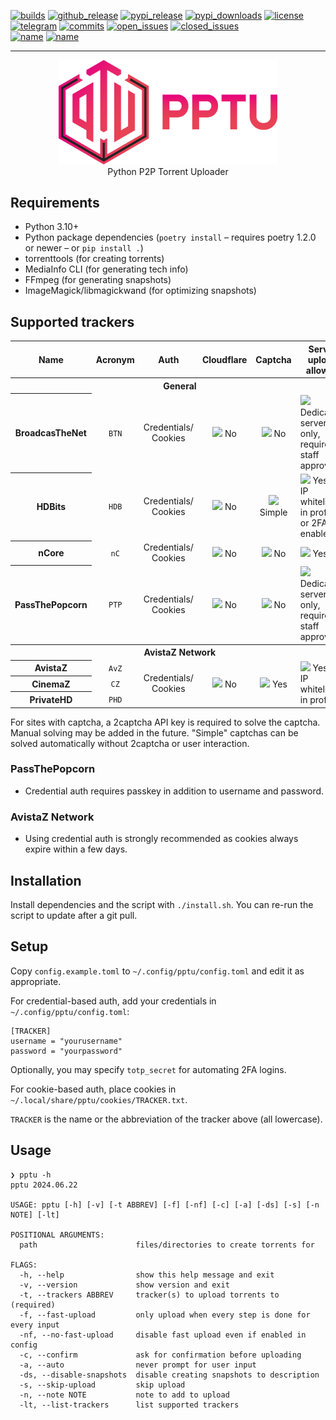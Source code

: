 [![builds](https://img.shields.io/github/actions/workflow/status/pcroland/pptu/build.yaml?logo=github&style=flat-square)](https://github.com/pcroland/pptu/actions/workflows/build.yaml)
[![github_release](https://img.shields.io/github/v/release/pcroland/pptu?logo=github&color=70920c&style=flat-square)](https://github.com/pcroland/pptu/releases)
[![pypi_release](https://img.shields.io/pypi/v/pptu?label=PyPI&logo=pypi&logoColor=ffffff&color=70920c&style=flat-square)](https://pypi.org/project/pptu)
[![pypi_downloads](https://img.shields.io/pypi/dm/pptu?color=70920c&logo=pypi&logoColor=white&style=flat-square)](https://pypi.org/project/pptu)
[![license](https://img.shields.io/github/license/pcroland/pptu?color=blueviolet&style=flat-square)](https://github.com/pcroland/pptu/blob/master/LICENSE)
\
[![telegram](https://img.shields.io/endpoint?label=Discussion%20%26%20support&style=flat-square&url=https%3A%2F%2Fmogyo.ro%2Fquart-apis%2Ftgmembercount%3Fchat_id%3Dpptu_community)](https://t.me/pptu_community)
[![commits](https://img.shields.io/github/last-commit/pcroland/pptu?color=355ab8&logo=github&style=flat-square)](https://github.com/pcroland/pptu/commits/main)
[![open_issues](https://img.shields.io/github/issues/pcroland/pptu?color=718bcd&logo=github&style=flat-square)](https://github.com/pcroland/pptu/issues)
[![closed_issues](https://img.shields.io/github/issues-closed/pcroland/pptu?color=253e80&logo=github&style=flat-square)](https://github.com/pcroland/pptu/issues?q=is%3Aissue+is%3Aclosed)
\
[![name](https://img.shields.io/badge/platform-win%20%7C%20linux%20%7C%20osx-eeeeee?style=flat-square)](https://github.com/pcroland/pptu)
[![name](https://img.shields.io/pypi/pyversions/pptu?logo=Python&logoColor=eeeeee&color=eeeeee&style=flat-square)](https://github.com/pcroland/pptu)
<hr>
<p align="center"><img width="350" src="logo/logo.svg"><br>Python P2P Torrent Uploader</p>

## Requirements
* Python 3.10+
* Python package dependencies (`poetry install` – requires poetry 1.2.0 or newer – or `pip install .`)
* torrenttools (for creating torrents)
* MediaInfo CLI (for generating tech info)
* FFmpeg (for generating snapshots)
* ImageMagick/libmagickwand (for optimizing snapshots)

## Supported trackers
<table>
  <tr>
    <th>Name</th>
    <th>Acronym</th>
    <th>Auth</th>
    <th>Cloudflare</th>
    <th>Captcha</th>
    <th>Server upload allowed</th>
  </tr>
  <tr>
    <th colspan="6">General</th>
  </tr>
  <tr>
    <th>BroadcasTheNet</th>
    <td align="center"><code>BTN</code></td>
    <td align="center">Credentials/<br />Cookies</td>
    <td align="center"><img src="https://github.githubassets.com/images/icons/emoji/unicode/274c.png" width="14" /> No</td>
    <td align="center"><img src="https://github.githubassets.com/images/icons/emoji/unicode/274c.png" width="14" /> No</td>
    <td><img src="https://github.githubassets.com/images/icons/emoji/unicode/26a0.png" width="14" /> Dedicated servers only, requires staff approval</td>
  </tr>
  <tr>
    <th>HDBits</th>
    <td align="center"><code>HDB</code></td>
    <td align="center">Credentials/<br />Cookies</td>
    <td align="center"><img width="14" src="https://github.githubassets.com/images/icons/emoji/unicode/274c.png"> No</td>
    <td align="center"><img width="14" src="https://github.githubassets.com/images/icons/emoji/unicode/2714.png"> Simple</td>
    <td><img src="https://github.githubassets.com/images/icons/emoji/unicode/2714.png" width="14" /> Yes, if IP whitelisted in profile or 2FA enabled</td>
  </tr>
  <tr>
    <th>nCore</th>
    <td align="center"><code>nC</code></td>
    <td align="center">Credentials/<br />Cookies</td>
    <td align="center"><img src="https://github.githubassets.com/images/icons/emoji/unicode/274c.png" width="14" /> No</td>
    <td align="center"><img src="https://github.githubassets.com/images/icons/emoji/unicode/274c.png" width="14" /> No</td>
    <td><img src="https://github.githubassets.com/images/icons/emoji/unicode/2714.png" width="14" /> Yes</td>
  </tr>
    <tr>
    <th>PassThePopcorn</th>
    <td align="center"><code>PTP</code></td>
    <td align="center">Credentials/<br />Cookies</td>
    <td align="center"><img src="https://github.githubassets.com/images/icons/emoji/unicode/274c.png" width="14" /> No</td>
    <td align="center"><img src="https://github.githubassets.com/images/icons/emoji/unicode/274c.png" width="14" /> No</td>
    <td><img src="https://github.githubassets.com/images/icons/emoji/unicode/26a0.png" width="14" /> Dedicated servers only, requires staff approval</td>
  </tr>
  <tr>
    <th colspan="6">AvistaZ Network</th>
  </tr>
  <tr>
    <th>AvistaZ</td>
    <td align="center"><code>AvZ</code></td>
    <td align="center" rowspan="3">Credentials/<br />Cookies</td>
    <td align="center" rowspan="3"><img src="https://github.githubassets.com/images/icons/emoji/unicode/274c.png" width="14" /> No</td>
    <td align="center" rowspan="3"><img src="https://github.githubassets.com/images/icons/emoji/unicode/2714.png" width="14" /> Yes</td>
    <td rowspan="3"><img src="https://github.githubassets.com/images/icons/emoji/unicode/2714.png" width="14" /> Yes, if IP whitelisted in profile</td>
  </tr>
  <tr>
    <th>CinemaZ</th>
    <td align="center"><code>CZ</code></td>
  </tr>
  <tr>
    <th>PrivateHD</th>
    <td align="center"><code>PHD</code></td>
  </tr>
</table>

For sites with captcha, a 2captcha API key is required to solve the captcha. Manual solving may be added in the future.
"Simple" captchas can be solved automatically without 2captcha or user interaction.

### PassThePopcorn
* Credential auth requires passkey in addition to username and password.

### AvistaZ Network
* Using credential auth is strongly recommended as cookies always expire within a few days.

## Installation
Install dependencies and the script with `./install.sh`. You can re-run the script to update after a git pull.

## Setup
Copy `config.example.toml` to `~/.config/pptu/config.toml` and edit it as appropriate.

For credential-based auth, add your credentials in `~/.config/pptu/config.toml`:
```
[TRACKER]
username = "yourusername"
password = "yourpassword"
```
Optionally, you may specify `totp_secret` for automating 2FA logins.

For cookie-based auth, place cookies in `~/.local/share/pptu/cookies/TRACKER.txt`.

`TRACKER` is the name or the abbreviation of the tracker above (all lowercase).

## Usage
```
❯ pptu -h
pptu 2024.06.22

USAGE: pptu [-h] [-v] [-t ABBREV] [-f] [-nf] [-c] [-a] [-ds] [-s] [-n NOTE] [-lt]

POSITIONAL ARGUMENTS:
  path                      files/directories to create torrents for

FLAGS:
  -h, --help                show this help message and exit
  -v, --version             show version and exit
  -t, --trackers ABBREV     tracker(s) to upload torrents to (required)
  -f, --fast-upload         only upload when every step is done for every input
  -nf, --no-fast-upload     disable fast upload even if enabled in config
  -c, --confirm             ask for confirmation before uploading
  -a, --auto                never prompt for user input
  -ds, --disable-snapshots  disable creating snapshots to description
  -s, --skip-upload         skip upload
  -n, --note NOTE           note to add to upload
  -lt, --list-trackers      list supported trackers
```
